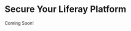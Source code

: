 # Secure Your Liferay Platform

Coming Soon!

<!--

<div class="ahead">
<h4>Learning Objectives:</h4>
In this module, we'll give an overview of how to balance security and performance in Liferay. We'll take a look at the primary layers of hardening, password policies and encryption, securing the network layer, and securing your services. We'll also take a look at applying patches to your instance and managing and restoring from a backup. 


<h4>Tasks to Accomplish:</h4>
<ul>
	<li>Update a Liferay organization's password policy</li>
	<li>Use Patching Tool to keep your installation up to date</li>
</ul>
	
<h3>Prerequisites:</h3>
<ul>
	<li>Install Docker CE on your OS</li>
	<li>Unzip module exercise files to an empty directory</li>
</ul>
</div>

-->